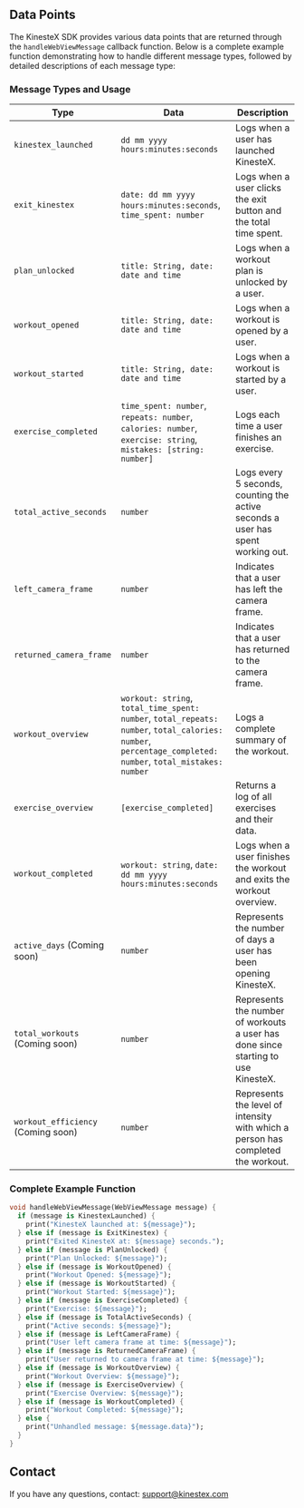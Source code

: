 ## Data Points

The KinesteX SDK provides various data points that are returned through the `handleWebViewMessage` callback function. Below is a complete example function demonstrating how to handle different message types, followed by detailed descriptions of each message type:

### **Message Types and Usage**

| **Type**                  | **Data**                                                                                   | **Description**                                                                                              |
|---------------------------|-------------------------------------------------------------------------------------------|--------------------------------------------------------------------------------------------------------------|
| `kinestex_launched`       | `dd mm yyyy hours:minutes:seconds`                                                        | Logs when a user has launched KinesteX.                                                                      |
| `exit_kinestex`           | `date: dd mm yyyy hours:minutes:seconds`, `time_spent: number`                            | Logs when a user clicks the exit button and the total time spent.                                            |
| `plan_unlocked`           | `title: String, date: date and time`                                                     | Logs when a workout plan is unlocked by a user.                                                             |
| `workout_opened`          | `title: String, date: date and time`                                                     | Logs when a workout is opened by a user.                                                                    |
| `workout_started`         | `title: String, date: date and time`                                                     | Logs when a workout is started by a user.                                                                   |
| `exercise_completed`      | `time_spent: number`, `repeats: number`, `calories: number`, `exercise: string`, `mistakes: [string: number]` | Logs each time a user finishes an exercise.                                                                  |
| `total_active_seconds`    | `number`                                                                                 | Logs every 5 seconds, counting the active seconds a user has spent working out.                             |
| `left_camera_frame`       | `number`                                                                                 | Indicates that a user has left the camera frame.                                                            |
| `returned_camera_frame`   | `number`                                                                                 | Indicates that a user has returned to the camera frame.                                                     |
| `workout_overview`        | `workout: string`, `total_time_spent: number`, `total_repeats: number`, `total_calories: number`, `percentage_completed: number`, `total_mistakes: number` | Logs a complete summary of the workout.                                                                     |
| `exercise_overview`       | `[exercise_completed]`                                                                  | Returns a log of all exercises and their data.                                                              |
| `workout_completed`       | `workout: string`, `date: dd mm yyyy hours:minutes:seconds`                              | Logs when a user finishes the workout and exits the workout overview.                                       |
| `active_days` (Coming soon)| `number`                                                                                | Represents the number of days a user has been opening KinesteX.                                             |
| `total_workouts` (Coming soon)| `number`                                                                            | Represents the number of workouts a user has done since starting to use KinesteX.                           |
| `workout_efficiency` (Coming soon)| `number`                                                                        | Represents the level of intensity with which a person has completed the workout.                            |

### **Complete Example Function**
```dart
void handleWebViewMessage(WebViewMessage message) {
  if (message is KinestexLaunched) {
    print("KinesteX launched at: ${message}");
  } else if (message is ExitKinestex) {
    print("Exited KinesteX at: ${message} seconds.");
  } else if (message is PlanUnlocked) {
    print("Plan Unlocked: ${message}");
  } else if (message is WorkoutOpened) {
    print("Workout Opened: ${message}");
  } else if (message is WorkoutStarted) {
    print("Workout Started: ${message}");
  } else if (message is ExerciseCompleted) {
    print("Exercise: ${message}");
  } else if (message is TotalActiveSeconds) {
    print("Active seconds: ${message}");
  } else if (message is LeftCameraFrame) {
    print("User left camera frame at time: ${message}");
  } else if (message is ReturnedCameraFrame) {
    print("User returned to camera frame at time: ${message}");
  } else if (message is WorkoutOverview) {
    print("Workout Overview: ${message}");
  } else if (message is ExerciseOverview) {
    print("Exercise Overview: ${message}");
  } else if (message is WorkoutCompleted) {
    print("Workout Completed: ${message}");
  } else {
    print("Unhandled message: ${message.data}");
  }
}
```


## Contact

If you have any questions, contact: [support@kinestex.com](mailto:support@kinestex.com)
